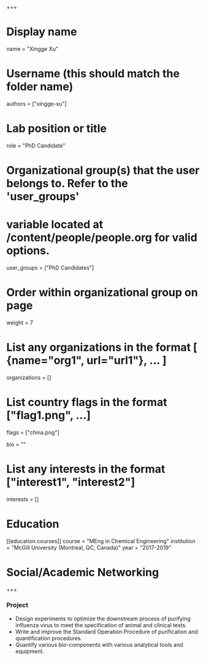 +++
# Display name
name = "Xingge Xu"

# Username (this should match the folder name)
authors = ["xingge-xu"]

# Lab position or title
role = "PhD Candidate"

# Organizational group(s) that the user belongs to. Refer to the 'user_groups'
# variable located at /content/people/people.org for valid options.
user_groups = ["PhD Candidates"]

# Order within organizational group on page
weight = 7

# List any organizations in the format [ {name="org1", url="url1"}, ... ]
organizations = []

# List country flags in the format ["flag1.png", ...]
flags = ["china.png"]

bio = ""

# List any interests in the format ["interest1", "interest2"]
interests = []

# Education
[[education.courses]]
course = "MEng in Chemical Engineering"
institution = "McGill University (Montreal, QC, Canada)"
year = "2017-2019"

# Social/Academic Networking
+++

### Project
- Design experiments to optimize the downstream process of purifying influenza
  virus to meet the specification of animal and clinical tests.
- Write and improve the Standard Operation Procedure of purification and
  quantification procedures.
- Quantify various bio-components with various analytical tools and equipment.

